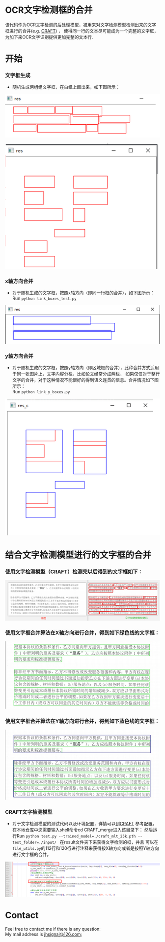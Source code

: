 # OCR文字检测框的合并
该代码作为OCR文字检测的后处理模型，被用来对文字检测模型检测出来的文字框进行的合并(e.g. [CRAFT](https://github.com/clovaai/CRAFT-pytorch)) ，
使得同一行的文本尽可能成为一个完整的文字框，为加下来OCR文字识别提供更加完整的文本行.


# 开始
### 文字框生成
- 随机生成两组组文字框，在白纸上画出来，如下图所示：<br>

![example1.jpg](./input_img/5.png)

![example1.jpg](./input_img/6.png)

### x轴方向合并
- 对于随机生成的文字框，按照x轴方向（即同一行框的合并），如下图所示：<br>
Run `python link_boxes_test.py `

![example1.jpg](./out_img/4.png)

### y轴方向合并
- 对于随机生成的文字框，按照y轴方向（即区域框的合并），此种合并方式适用于同一张图片上，文字内容分栏，比如论文经常分成两栏，
如果仅仅对于整行文字的合并，对于这种情况不能很好的得到语义连贯的信息。合并情况如下图所示：<br>
Run `python link_y_boxes.py `

![example1.jpg](./out_img/7.png)


# 结合文字检测模型进行的文字框的合并
### 使用文字检测模型（[CRAFT](https://github.com/clovaai/CRAFT-pytorch)）检测完以后得到的文字框如下：

![example1.jpg](./out_img/11.png)

### 使用文字框合并算法在X轴方向进行合并，得到如下绿色线的文字框：

![example1.jpg](./out_img/3.png)

### 使用文字框合并算法在Y轴方向进行合并，得到如下蓝色线的文字框：

![example1.jpg](./out_img/2.png)


### CRAFT文字检测模型
- 对于文字检测模型的测试代码以及环境配置，详情可以到[CRAFT](https://github.com/clovaai/CRAFT-pytorch) 参考配置。<br>
在本地仓库中您需要输入shell命令cd CRAFT_merge进入该目录下：
然后运行Run `python test.py --trained_model=./craft_mlt_25k.pth --test_folder=./input/ ` 在result文件夹下来获得文字检测的框，并且
可以在`file_utils.py`的112行和120行进行注释来获得按X轴方向或者是按照Y轴方向进行文字框的合并。<br>

![example1.jpg](./out_img/10.png)


# Contact
Feel free to contact me if there is any question: <br>
My mail address is jhsignal@126.com; 
